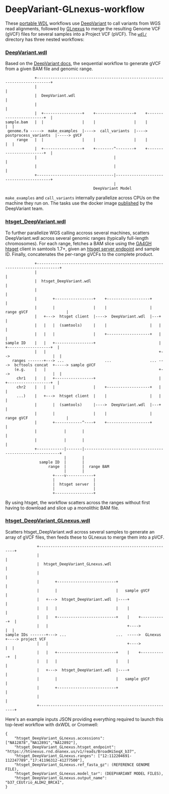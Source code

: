 # DeepVariant-GLnexus-workflow

These [portable WDL](http://openwdl.org/) workflows use [DeepVariant](https://github.com/google/deepvariant) to call variants from WGS read alignments, followed by [GLnexus](https://github.com/dnanexus-rnd/GLnexus) to merge the resulting Genome VCF (gVCF) files for several samples into a Project VCF (pVCF). The [`wdl/`](https://github.com/dnanexus-rnd/DeepVariant-GLnexus-workflow/tree/master/wdl) directory has three nested workflows:

### [DeepVariant.wdl](https://github.com/dnanexus-rnd/DeepVariant-GLnexus-workflow/blob/master/wdl/DeepVariant.wdl)

Based on the [DeepVariant docs](https://github.com/google/deepvariant/blob/r0.5/docs/deepvariant-gvcf-support.md), the sequential workflow to generate gVCF from a given BAM file and genomic range.

                 +----------------------------------------------------------------------------+
                 |                                                                            |
                 |  DeepVariant.wdl                                                           |
                 |                                                                            |
                 |  +-----------------+    +-----------------+    +------------------------+  |
    sample.bam   |  |                 |    |                 |    |                        |  |
     genome.fa ----->  make_examples  |---->  call_variants  |---->  postprocess_variants  |-----> gVCF
         range   |  |                 |    |                 |    |                        |  |
                 |  +-----------------+    +--------^--------+    +------------------------+  |
                 |                                  |                                         |
                 |                                  |                                         |
                 +----------------------------------|-----------------------------------------+
                                                    |
                                           DeepVariant Model
    

`make_examples` and `call_variants` internally parallelize across CPUs on the machine they run on. The tasks use the docker image [published](https://github.com/google/deepvariant/blob/r0.5/docs/deepvariant-docker.md) by the DeepVariant team.

### [htsget_DeepVariant.wdl](https://github.com/dnanexus-rnd/DeepVariant-GLnexus-workflow/blob/master/wdl/htsget_DeepVariant.wdl)

To further parallelize WGS calling accross several machines, scatters DeepVariant.wdl across several genomic ranges (typically full-length chromosomes). For each range, fetches a BAM slice using the [GA4GH htsget](https://blog.dnanexus.com/2017-10-17-introducing-htsget-a-new-ga4gh-protocol-for-genomic-data-delivery/) client in samtools 1.7+, given an [htsget server endpoint](http://samtools.github.io/hts-specs/htsget_interop.html) and sample ID. Finally, concatenates the per-range gVCFs to the  complete product.

                 +--------------------------------------------------------------------------------+
                 |                                                                                |
                 |  htsget_DeepVariant.wdl                                                        |
                 |                                                                                |
                 |       +-----------------+    +-------------------+                             |
                 |       |                 |    |                   |  range gVCF                 |
                 |   +--->  htsget client  |---->  DeepVariant.wdl  |---+                         |
                 |   |   |  (samtools)     |    |                   |   |                         |
                 |   |   |                 |    +-------------------+   |                         |
    sample ID    |   |   +-----------------+                            |  +-------------------+  |
                 |   |                                                  +-->                   |  |
       ranges -------+---> ...                  ...                 ... --->  bcftools concat  +-----> sample gVCF
        (e.g.    |   |                                                  +-->                   |  |
         chr1    |   |   +-----------------+                            |  +-------------------+  |
         chr2    |   |   |                 |    +-------------------+   |                         |
         ...)    |   +--->  htsget client  |    |                   |   |                         |
                 |       |  (samtools)     |---->  DeepVariant.wdl  |---+                         |
                 |       |                 |    |                   |  range gVCF                 |
                 |       +------------^----+    +-------------------+                             |
                 |            |       |                                                           |
                 |            |       |                                                           |
                 +------------|-------|-----------------------------------------------------------+
                              |       |
                   sample ID  |       |
                       range  |       |  range BAM
                              |       |
                         +----v------------+
                         |                 |
                         |  htsget server  |
                         |                 |
                         +-----------------+

By using htsget, the workflow scatters across the ranges without first having to download and slice up a monolithic BAM file.

### [htsget_DeepVariant_GLnexus.wdl](https://github.com/dnanexus-rnd/DeepVariant-GLnexus-workflow/blob/master/wdl/htsget_DeepVariant_GLnexus.wdl)

Scatters htsget_DeepVariant.wdl across several samples to generate an array of gVCF files, then feeds these to GLnexus to merge them into a pVCF.

                  +-----------------------------------------------------------+
                  |                                                           |
                  |  htsget_DeepVariant_GLnexus.wdl                           |
                  |                                                           |
                  |       +--------------------------+                        |
                  |       |                          |   sample gVCF          |
                  |   +--->  htsget_DeepVariant.wdl  |----+                   |
                  |   |   |                          |    |                   |
                  |   |   +--------------------------+    |    +-----------+  |
                  |   |                                   +---->           |  |
    sample IDs -------+---> ...                      ...  ----->  GLnexus  +----> project VCF
                  |   |                                   +---->           |  |
                  |   |   +--------------------------+    |    +-----------+  |
                  |   |   |                          |    |                   |
                  |   +--->  htsget_DeepVariant.wdl  |----+                   |
                  |       |                          |   sample gVCF          |
                  |       +--------------------------+                        |
                  |                                                           |
                  +-----------------------------------------------------------+
                  
Here's an example inputs JSON providing everything required to launch this top-level workflow with dxWDL or Cromwell:

```
{
    "htsget_DeepVariant_GLnexus.accessions": ["NA12878","NA12891","NA12892"],
    "htsget_DeepVariant_GLnexus.htsget_endpoint": "https://htsnexus.rnd.dnanex.us/v1/reads/BroadHiSeqX_b37",
    "htsget_DeepVariant_GLnexus.ranges": ["12:112204691-112247789","17:41196312-41277500"],
    "htsget_DeepVariant_GLnexus.ref_fasta_gz": (REFERENCE GENOME FILE),
    "htsget_DeepVariant_GLnexus.model_tar": (DEEPVARIANT MODEL FILES),
    "htsget_DeepVariant_GLnexus.output_name": "b37_CEUtrio_ALDH2_BRCA1",
}
```
